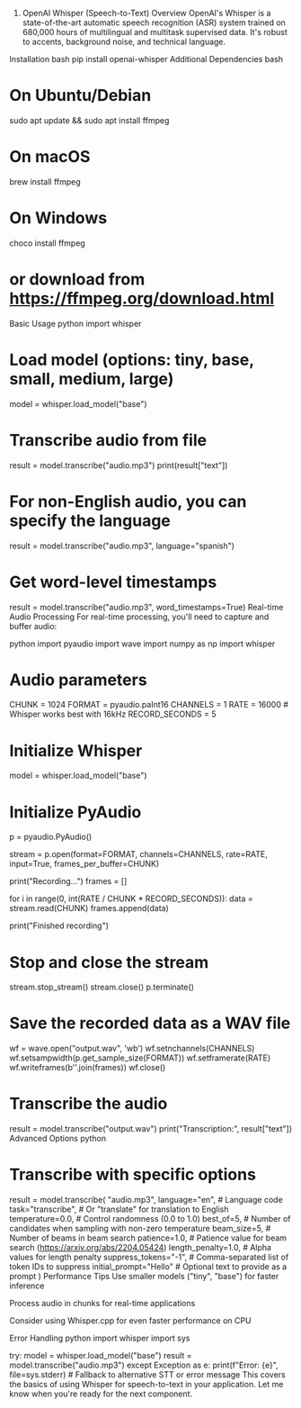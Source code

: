 1. OpenAI Whisper (Speech-to-Text)
Overview
OpenAI's Whisper is a state-of-the-art automatic speech recognition (ASR) system trained on 680,000 hours of multilingual and multitask supervised data. It's robust to accents, background noise, and technical language.

Installation
bash
pip install openai-whisper
Additional Dependencies
bash
# On Ubuntu/Debian
sudo apt update && sudo apt install ffmpeg

# On macOS
brew install ffmpeg

# On Windows
choco install ffmpeg
# or download from https://ffmpeg.org/download.html
Basic Usage
python
import whisper

# Load model (options: tiny, base, small, medium, large)
model = whisper.load_model("base")

# Transcribe audio from file
result = model.transcribe("audio.mp3")
print(result["text"])

# For non-English audio, you can specify the language
result = model.transcribe("audio.mp3", language="spanish")

# Get word-level timestamps
result = model.transcribe("audio.mp3", word_timestamps=True)
Real-time Audio Processing
For real-time processing, you'll need to capture and buffer audio:

python
import pyaudio
import wave
import numpy as np
import whisper

# Audio parameters
CHUNK = 1024
FORMAT = pyaudio.paInt16
CHANNELS = 1
RATE = 16000  # Whisper works best with 16kHz
RECORD_SECONDS = 5

# Initialize Whisper
model = whisper.load_model("base")

# Initialize PyAudio
p = pyaudio.PyAudio()

stream = p.open(format=FORMAT,
                channels=CHANNELS,
                rate=RATE,
                input=True,
                frames_per_buffer=CHUNK)

print("Recording...")
frames = []

for i in range(0, int(RATE / CHUNK * RECORD_SECONDS)):
    data = stream.read(CHUNK)
    frames.append(data)

print("Finished recording")

# Stop and close the stream
stream.stop_stream()
stream.close()
p.terminate()

# Save the recorded data as a WAV file
wf = wave.open("output.wav", 'wb')
wf.setnchannels(CHANNELS)
wf.setsampwidth(p.get_sample_size(FORMAT))
wf.setframerate(RATE)
wf.writeframes(b''.join(frames))
wf.close()

# Transcribe the audio
result = model.transcribe("output.wav")
print("Transcription:", result["text"])
Advanced Options
python
# Transcribe with specific options
result = model.transcribe(
    "audio.mp3",
    language="en",          # Language code
    task="transcribe",      # Or "translate" for translation to English
    temperature=0.0,        # Control randomness (0.0 to 1.0)
    best_of=5,              # Number of candidates when sampling with non-zero temperature
    beam_size=5,            # Number of beams in beam search
    patience=1.0,           # Patience value for beam search (https://arxiv.org/abs/2204.05424)
    length_penalty=1.0,     # Alpha values for length penalty
    suppress_tokens="-1",   # Comma-separated list of token IDs to suppress
    initial_prompt="Hello"  # Optional text to provide as a prompt
)
Performance Tips
Use smaller models ("tiny", "base") for faster inference

Process audio in chunks for real-time applications

Consider using Whisper.cpp for even faster performance on CPU

Error Handling
python
import whisper
import sys

try:
    model = whisper.load_model("base")
    result = model.transcribe("audio.mp3")
except Exception as e:
    print(f"Error: {e}", file=sys.stderr)
    # Fallback to alternative STT or error message
This covers the basics of using Whisper for speech-to-text in your application. Let me know when you're ready for the next component.

